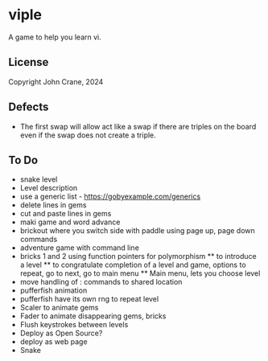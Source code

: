 # viple
A game to help you learn vi.


## License
Copyright John Crane, 2024

## Defects
* The first swap will allow act like a swap if there are triples on the board even if the swap does not create a triple.

## To Do
* snake level
* Level description
* use a generic list - https://gobyexample.com/generics
* delete lines in gems
* cut and paste lines in gems
* maki game and word advance
* brickout where you switch side with paddle using page up, page down commands
* adventure game with command line
* bricks 1 and 2 using function pointers for polymorphism
** to introduce a level
** to congratulate completion of a level and game, options to repeat, go to next, go to main menu
** Main menu, lets you choose level
* move handling of : commands to shared location
* pufferfish animation
* pufferfish have its own rng to repeat level
* Scaler to animate gems
* Fader to animate disappearing gems, bricks
* Flush keystrokes between levels
* Deploy as Open Source?
* deploy as web page
* Snake